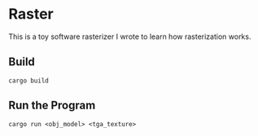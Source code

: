 # Raster

This is a toy software rasterizer I wrote to learn how rasterization works.

## Build
```
cargo build
```

## Run the Program
```
cargo run <obj_model> <tga_texture>
```